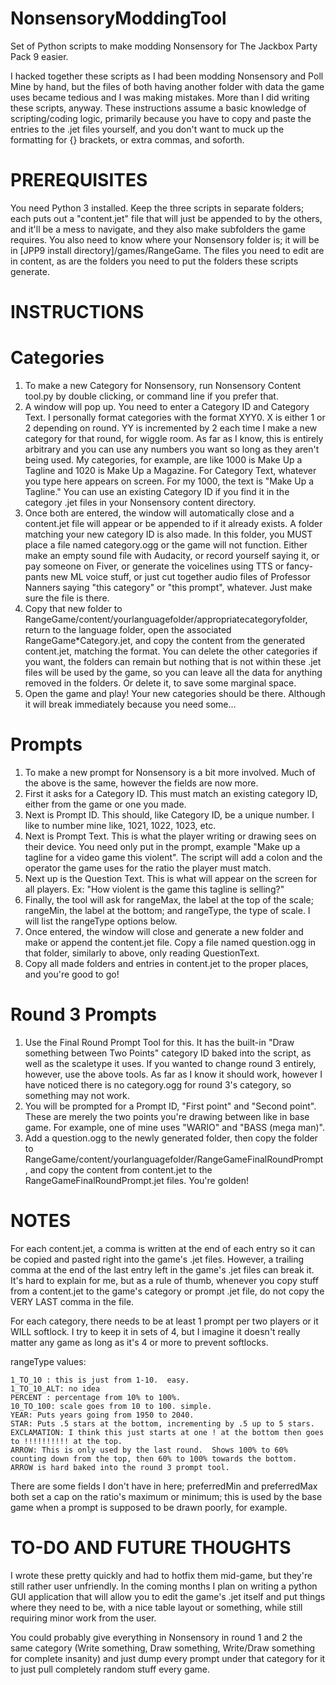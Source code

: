 # NonsensoryModdingTool
Set of Python scripts to make modding Nonsensory for The Jackbox Party Pack 9 easier.

I hacked together these scripts as I had been modding Nonsensory and Poll Mine by hand, but the files of both having another folder with data the game uses became tedious and I was making mistakes.  More than I did writing these scripts, anyway.  These instructions assume a basic knowledge of scripting/coding logic, primarily because you have to copy and paste the entries to the .jet files yourself, and you don't want to muck up the formatting for {} brackets, or extra commas, and soforth.

# PREREQUISITES
You need Python 3 installed.  Keep the three scripts in separate folders; each puts out a "content.jet" file that will just be appended to by the others, and it'll be a mess to navigate, and they also make subfolders the game requires.  You also need to know where your Nonsensory folder is; it will be in [JPP9 install directory]/games/RangeGame. The files you need to edit are in content, as are the folders you need to put the folders these scripts generate.

# INSTRUCTIONS
# Categories
1. To make a new Category for Nonsensory, run Nonsensory Content tool.py by double clicking, or command line if you prefer that.
2. A window will pop up. You need to enter a Category ID and Category Text. I personally format categories with the format XYY0. X is either 1 or 2 depending on round. YY is incremented by 2 each time I make a new category for that round, for wiggle room. As far as I know, this is entirely arbitrary and you can use any numbers you want so long as they aren't being used.  My categories, for example, are like 1000 is Make Up a Tagline and 1020 is Make Up a Magazine. For Category Text, whatever you type here appears on screen. For my 1000, the text is "Make Up a Tagline."  You can use an existing Category ID if you find it in the category .jet files in your Nonsensory content directory.
3. Once both are entered, the window will automatically close and a content.jet file will appear or be appended to if it already exists.  A folder matching your new category ID is also made. In this folder, you MUST place a file named category.ogg or the game will not function. Either make an empty sound file with Audacity, or record yourself saying it, or pay someone on Fiver, or generate the voicelines using TTS or fancy-pants new ML voice stuff, or just cut together audio files of Professor Nanners saying "this category" or "this prompt", whatever.  Just make sure the file is there.
4. Copy that new folder to RangeGame/content/yourlanguagefolder/appropriatecategoryfolder, return to the language folder, open the associated RangeGame*Category.jet, and copy the content from the generated content.jet, matching the format.  You can delete the other categories if you want, the folders can remain but nothing that is not within these .jet files will be used by the game, so you can leave all the data for anything removed in the folders.  Or delete it, to save some marginal space.
5. Open the game and play! Your new categories should be there.  Although it will break immediately because you need some...

# Prompts
1. To make a new prompt for Nonsensory is a bit more involved. Much of the above is the same, however the fields are now more.
2. First it asks for a Category ID.  This must match an existing category ID, either from the game or one you made.
3. Next is Prompt ID. This should, like Category ID, be a unique number.  I like to number mine like, 1021, 1022, 1023, etc.
4. Next is Prompt Text.  This is what the player writing or drawing sees on their device. You need only put in the prompt, example "Make up a tagline for a video game this violent". The script will add a colon and the operator the game uses for the ratio the player must match.
5. Next up is the Question Text.  This is what will appear on the screen for all players. Ex: "How violent is the game this tagline is selling?"
6. Finally, the tool will ask for rangeMax, the label at the top of the scale; rangeMin, the label at the bottom; and rangeType, the type of scale. I will list the rangeType options below.
7. Once entered, the window will close and generate a new folder and make or append the content.jet file. Copy a file named question.ogg in that folder, similarly to above, only reading QuestionText.
8. Copy all made folders and entries in content.jet to the proper places, and you're good to go!

# Round 3 Prompts
1. Use the Final Round Prompt Tool for this. It has the built-in "Draw something between Two Points" category ID baked into the script, as well as the scaletype it uses. If you wanted to change round 3 entirely, however, use the above tools.  As far as I know it should work, however I have noticed there is no category.ogg for round 3's category, so something may not work.
2. You will be prompted for a Prompt ID, "First point" and "Second point".  These are merely the two points you're drawing between like in base game.  For example, one of mine uses "WARIO" and "BASS (mega man)".
3. Add a question.ogg to the newly generated folder, then copy the folder to RangeGame/content/yourlanguagefolder/RangeGameFinalRoundPrompt, and copy the content from content.jet to the RangeGameFinalRoundPrompt.jet files. You're golden!

# NOTES
For each content.jet, a comma is written at the end of each entry so it can be copied and pasted right into the game's .jet files.  However, a trailing comma at the end of the last entry left in the game's .jet files can break it.  It's hard to explain for me, but as a rule of thumb, whenever you copy stuff from a content.jet to the game's category or prompt .jet file, do not copy the VERY LAST comma in the file.

For each category, there needs to be at least 1 prompt per two players or it WILL softlock.  I try to keep it in sets of 4, but I imagine it doesn't really matter any game as long as it's 4 or more to prevent softlocks.

rangeType values:
```
1_TO_10 : this is just from 1-10.  easy.
1_TO_10_ALT: no idea
PERCENT : percentage from 10% to 100%.
10_TO_100: scale goes from 10 to 100. simple.
YEAR: Puts years going from 1950 to 2040.
STAR: Puts .5 stars at the bottom, incrementing by .5 up to 5 stars.
EXCLAMATION: I think this just starts at one ! at the bottom then goes to !!!!!!!!!! at the top.
ARROW: This is only used by the last round.  Shows 100% to 60% counting down from the top, then 60% to 100% towards the bottom.
ARROW is hard baked into the round 3 prompt tool.
```

There are some fields I don't have in here; preferredMin and preferredMax both set a cap on the ratio's maximum or minimum; this is used by the base game when a prompt is supposed to be drawn poorly, for example.

# TO-DO AND FUTURE THOUGHTS
I wrote these pretty quickly and had to hotfix them mid-game, but they're still rather user unfriendly. In the coming months I plan on writing a python GUI application that will allow you to edit the game's .jet itself and put things where they need to be, with a nice table layout or something, while still requiring minor work from the user.

You could probably give everything in Nonsensory in round 1 and 2 the same category (Write something, Draw something, Write/Draw something for complete insanity) and just dump every prompt under that category for it to just pull completely random stuff every game.

